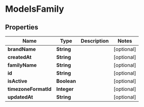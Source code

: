 

# ModelsFamily


## Properties

| Name | Type | Description | Notes |
|------------ | ------------- | ------------- | -------------|
|**brandName** | **String** |  |  [optional] |
|**createdAt** | **String** |  |  [optional] |
|**familyName** | **String** |  |  [optional] |
|**id** | **String** |  |  [optional] |
|**isActive** | **Boolean** |  |  [optional] |
|**timezoneFormatId** | **Integer** |  |  [optional] |
|**updatedAt** | **String** |  |  [optional] |




